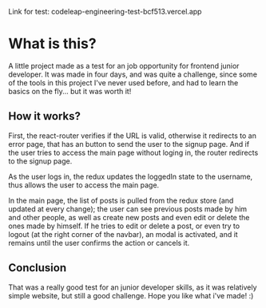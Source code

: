 Link for test: codeleap-engineering-test-bcf513.vercel.app

# What is this?

A little project made as a test for an job opportunity for frontend junior developer. It was made in four days, and was quite a challenge, since some of the tools in this project I've never used before, and had to learn the basics on the fly... but it was worth it!

## How it works?

First, the react-router verifies if the URL is valid, otherwise it redirects to an error page, that has an button to send the user to the signup page.
And if the user tries to access the main page without loging in, the router redirects to the signup page.

As the user logs in, the redux updates the loggedIn state to the username, thus allows the user to access the main page.

In the main page, the list of posts is pulled from the redux store (and updated at every change); the user can see previous posts made by him and other people, as well as create new posts and even edit or delete the ones made by himself. If he tries to edit or delete a post, or even try to logout (at the right corner of the navbar), an modal is activated, and it remains until the user confirms the action or cancels it.

## Conclusion

That was a really good test for an junior developer skills, as it was relatively simple website, but still a good challenge. Hope you like what i've made! :)
